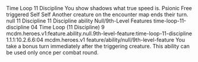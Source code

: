 <ability>
  <name>Time Loop</name>
  <cost>11 Discipline</cost>
  <flavor>You show shadows what true speed is.</flavor>
  <keywords>
    <keyword>Psionic</keyword>
  </keywords>
  <type>Free triggered</type>
  <distance>Self</distance>
  <target>Self</target>
  <trigger>Another creature on the encounter map ends their turn.</trigger>
  <metadata>
    <class>null</class>
    <cost>11 Discipline</cost>
    <cost_amount>11</cost_amount>
    <cost_resource>Discipline</cost_resource>
    <feature_type>ability</feature_type>
    <file_dpath>Null/9th-Level Features</file_dpath>
    <item_id>time-loop-11-discipline</item_id>
    <item_index>04</item_index>
    <item_name>Time Loop (11 Discipline)</item_name>
    <level>9</level>
    <scc>mcdm.heroes.v1:feature.ability.null.9th-level-feature:time-loop-11-discipline</scc>
    <scdc>1.1.1:10.2.6.6:04</scdc>
    <source>mcdm.heroes.v1</source>
    <type>feature/ability/null/9th-level-feature</type>
  </metadata>
  <effects>
    <effect type="mundane">You take a bonus turn immediately after the triggering creature. This ability can be used only once per combat round.</effect>
  </effects>
</ability>
